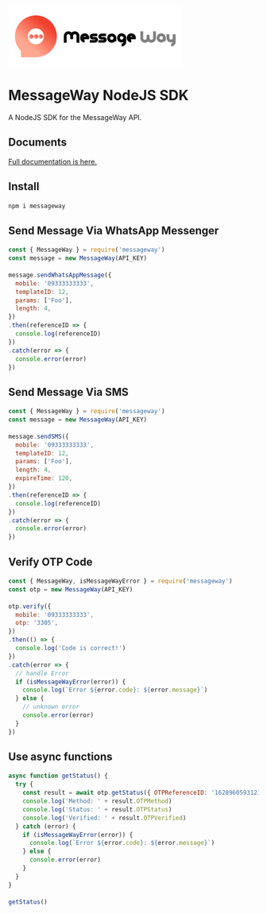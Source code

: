 ![messageWay](logo.png)
# MessageWay NodeJS SDK

A NodeJS SDK for the MessageWay API.

## Documents
[Full documentation is here.](https://messageway.github.io/MessageWayNodeJS)

## Install
```bash
npm i messageway
```

## Send Message Via **WhatsApp Messenger**
```js
const { MessageWay } = require('messageway')
const message = new MessageWay(API_KEY)

message.sendWhatsAppMessage({
  mobile: '09333333333',
  templateID: 12,
  params: ['Foo'],
  length: 4,
})
.then(referenceID => {
  console.log(referenceID)
})
.catch(error => {
  console.error(error)
})
```

## Send Message Via **SMS**
```js
const { MessageWay } = require('messageway')
const message = new MessageWay(API_KEY)

message.sendSMS({
  mobile: '09333333333',
  templateID: 12,
  params: ['Foo'],
  length: 4,
  expireTime: 120,
})
.then(referenceID => {
  console.log(referenceID)
})
.catch(error => {
  console.error(error)
})
```

## Verify OTP Code
```js
const { MessageWay, isMessageWayError } = require('messageway')
const otp = new MessageWay(API_KEY)

otp.verify({
  mobile: '09333333333',
  otp: '3305',
})
.then(() => {
  console.log('Code is correct!')
})
.catch(error => {
  // handle Error
  if (isMessageWayError(error)) {
    console.log(`Error ${error.code}: ${error.message}`)
  } else {
    // unknown error
    console.error(error)
  }
})
```

## Use async functions
```js
async function getStatus() {
  try {
    const result = await otp.getStatus({ OTPReferenceID: '1628960593121007556' })
    console.log('Method: ' + result.OTPMethod)
    console.log('Status: ' + result.OTPStatus)
    console.log('Verified: ' + result.OTPVerified)
  } catch (error) {
    if (isMessageWayError(error)) {
      console.log(`Error ${error.code}: ${error.message}`)
    } else {
      console.error(error)
    }
  }
}

getStatus()
```
